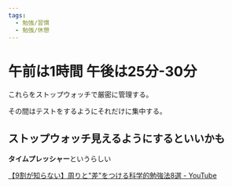 ```yaml
---
tags:
  - 勉強/習慣
  - 勉強/休憩
---
```

# 午前は1時間 午後は25分-30分

これらをストップウォッチで厳密に管理する。

その間はテストをするようにそれだけに集中する。

## ストップウォッチ見えるようにするといいかも

**タイムプレッシャー**というらしい

[【9割が知らない】周りと"差"をつける科学的勉強法8選 - YouTube](https://www.youtube.com/watch?v=tWi6HE4DubY)